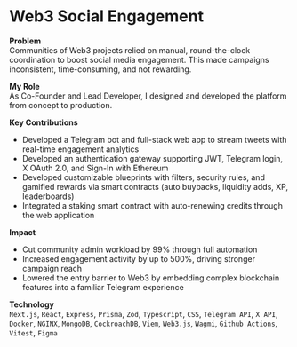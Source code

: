 # Web3 Social Engagement
**Problem**<br>
Communities of Web3 projects relied on manual, round-the-clock coordination to boost social media engagement. This made campaigns inconsistent, time-consuming, and not rewarding.

**My Role**<br>
As Co-Founder and Lead Developer, I designed and developed the platform from concept to production.

**Key Contributions**<br>
- Developed a Telegram bot and full-stack web app to stream tweets with real-time engagement analytics
- Developed an authentication gateway supporting JWT, Telegram login, X OAuth 2.0, and Sign-In with Ethereum
- Developed customizable blueprints with filters, security rules, and gamified rewards via smart contracts (auto buybacks, liquidity adds, XP, leaderboards)
- Integrated a staking smart contract with auto-renewing credits through the web application

**Impact**<br>
- Cut community admin workload by 99% through full automation
- Increased engagement activity by up to 500%, driving stronger campaign reach
- Lowered the entry barrier to Web3 by embedding complex blockchain features into a familiar Telegram experience

**Technology**<br>
`Next.js`, `React`, `Express`, `Prisma`, `Zod`, `Typescript`, `CSS`, `Telegram API`, `X API`, `Docker`, `NGINX`, `MongoDB`, `CockroachDB`, `Viem`, `Web3.js`, `Wagmi`, `Github Actions`, `Vitest`, `Figma`